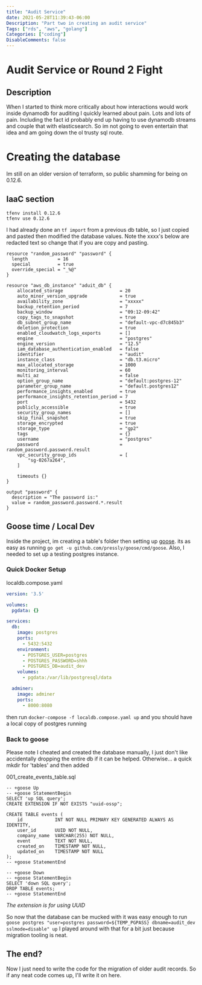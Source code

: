 ```yaml
---
title: "Audit Service"
date: 2021-05-28T11:39:43-06:00
Description: "Part two in creating an audit service"
Tags: ["rds", "aws", "golang"]
Categories: ["coding"]
DisableComments: false
---
```


# Audit Service or Round 2 Fight

## Description

When I started to think more critically about how interactions would work inside 
dynamodb for auditing I quickly learned about pain. Lots and lots of pain. Including
the fact id probably end up having to use dynamodb streams and couple that with elasticsearch.
So im not going to even entertain that idea and am going down the ol trusty sql route.

# Creating the database

Im still on an older version of terraform, so public shamming for being on 0.12.6. 

## IaaC section

```shell
tfenv install 0.12.6
tfenv use 0.12.6
```

I had already done an `tf import` from a previous db table, so I just copied and pasted then 
modified the database values. Note the xxxx's below are redacted text so change that if you
are copy and pasting.

```hacl
resource "random_password" "password" {
  length           = 16
  special          = true
  override_special = "_%@"
}

resource "aws_db_instance" "aduit_db" {
    allocated_storage                     = 20
    auto_minor_version_upgrade            = true
    availability_zone                     = "xxxxx"
    backup_retention_period               = 7
    backup_window                         = "09:12-09:42"
    copy_tags_to_snapshot                 = true
    db_subnet_group_name                  = "default-vpc-d7c845b3"
    deletion_protection                   = true
    enabled_cloudwatch_logs_exports       = []
    engine                                = "postgres"
    engine_version                        = "12.5"
    iam_database_authentication_enabled   = false
    identifier                            = "audit"
    instance_class                        = "db.t3.micro"
    max_allocated_storage                 = 1000
    monitoring_interval                   = 60
    multi_az                              = false
    option_group_name                     = "default:postgres-12"
    parameter_group_name                  = "default.postgres12"
    performance_insights_enabled          = true
    performance_insights_retention_period = 7
    port                                  = 5432
    publicly_accessible                   = true
    security_group_names                  = []
    skip_final_snapshot                   = true
    storage_encrypted                     = true
    storage_type                          = "gp2"
    tags                                  = {}
    username                              = "postgres"
    password                              = random_password.password.result
    vpc_security_group_ids                = [
        "sg-0267a264",
    ]

    timeouts {}
}

output "password" {
  description = "The password is:" 
  value = random_password.password.*.result
}
```
## Goose time / Local Dev

Inside the project, im creating a table's folder then setting up [goose](https://github.com/pressly/goose). 
its as easy as running `go get -u github.com/pressly/goose/cmd/goose`.  Also, I needed to set up a testing 
postgres instance.

### Quick Docker Setup
localdb.compose.yaml
```yaml
version: '3.5'

volumes:
  pgdata: {}

services:
  db:
    image: postgres
    ports:
      - 5432:5432
    environment:
      - POSTGRES_USER=postgres
      - POSTGRES_PASSWORD=shhh
      - POSTGRES_DB=audit_dev
    volumes:
      - pgdata:/var/lib/postgresql/data

  adminer:
    image: adminer
    ports:
      - 8000:8080
```

then run `docker-compose -f localdb.compose.yaml up` and you should have a local copy of postgres running

### Back to goose

Please note I cheated and created the database manually, I just don't like accidentally dropping the entire db if
it can be helped. Otherwise... a quick mkdir for 'tables' and then added 

001_create_events_table.sql
```shell
-- +goose Up
-- +goose StatementBegin
SELECT 'up SQL query';
CREATE EXTENSION IF NOT EXISTS "uuid-ossp";

CREATE TABLE events (
    id            INT NOT NULL PRIMARY KEY GENERATED ALWAYS AS IDENTITY,
    user_id       UUID NOT NULL,
    company_name  VARCHAR(255) NOT NULL,
    event         TEXT NOT NULL,
    created_on    TIMESTAMP NOT NULL,
    updated_on    TIMESTAMP NOT NULL
);
-- +goose StatementEnd

-- +goose Down
-- +goose StatementBegin
SELECT 'down SQL query';
DROP TABLE events;
-- +goose StatementEnd
```

_The extension is for using UUID_

So now that the database can be mucked with it was easy enough to run
`goose postgres "user=postgres password=${TEMP_PGPASS} dbname=audit_dev sslmode=disable" up`
I played around with that for a bit just because migration tooling is neat.

## The end?

Now I just need to write the code for the migration of older audit records. So if any neat code comes up, I'll write it
on here.